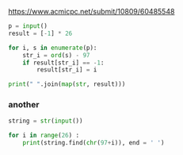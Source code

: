https://www.acmicpc.net/submit/10809/60485548

```python
p = input()
result = [-1] * 26

for i, s in enumerate(p):
    str_i = ord(s) - 97
    if result[str_i] == -1:
        result[str_i] = i

print(" ".join(map(str, result)))
```



### another

```python
string = str(input())

for i in range(26) :
    print(string.find(chr(97+i)), end = ' ')
```

